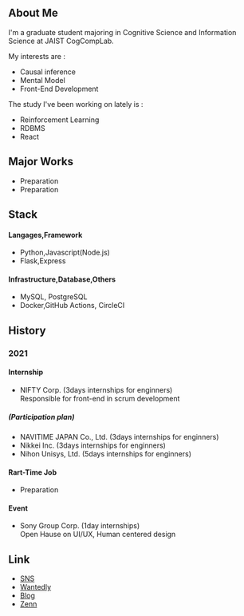 ## About Me

I'm a graduate student majoring in Cognitive Science and Information Science at JAIST CogCompLab.

My interests are :
- Causal inference
- Mental Model
- Front-End Development  

The study I've been working on lately is :
- Reinforcement Learning 
- RDBMS
- React

## Major Works

- Preparation
- Preparation

## Stack

#### Langages,Framework
- Python,Javascript(Node.js)
- Flask,Express

#### Infrastructure,Database,Others
- MySQL, PostgreSQL
- Docker,GitHub Actions, CircleCI


## History

### 2021

#### Internship
- NIFTY Corp. (3days internships for enginners) <br>
  Responsible for front-end in scrum development
  
#####  (Participation plan)
- NAVITIME JAPAN Co., Ltd. (3days internships for enginners)
- Nikkei Inc. (3days internships for enginners)
- Nihon Unisys, Ltd. (5days internships for enginners)

#### Rart-Time Job
- Preparation

#### Event
- Sony Group Corp. (1day internships) <br> 
  Open Hause on UI/UX, Human centered design


## Link
- [SNS](https://twitter.com/_yy616)
- [Wantedly](https://www.wantedly.com/id/yy_616)
- [Blog](https://note.com/_yy616_)
- [Zenn](https://zenn.dev/yy616)
<!--
**pythagoras-yamamoto/pythagoras-yamamoto** is a ✨ _special_ ✨ repository because its `README.md` (this file) appears on your GitHub profile.

Here are some ideas to get you started:

- 🔭 I’m currently working on ...
- 🌱 I’m currently learning ...
- 👯 I’m looking to collaborate on ...
- 🤔 I’m looking for help with ...
- 💬 Ask me about ...
- 📫 How to reach me: ...
- 😄 Pronouns: ...
- ⚡ Fun fact: ...
-->
